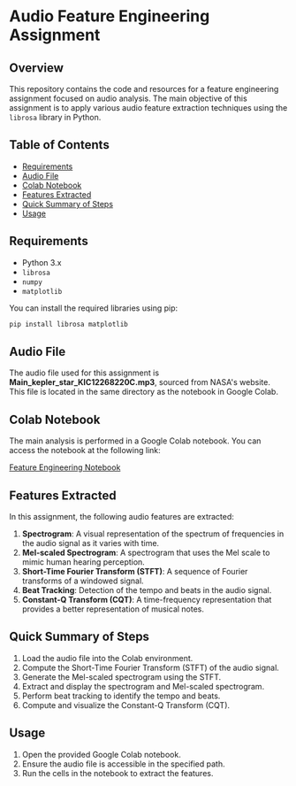 # Audio Feature Engineering Assignment

## Overview

This repository contains the code and resources for a feature engineering assignment focused on audio analysis. The main objective of this assignment is to apply various audio feature extraction techniques using the `librosa` library in Python.

## Table of Contents

- [Requirements](#requirements)
- [Audio File](#audio-file)
- [Colab Notebook](#colab-notebook)
- [Features Extracted](#features-extracted)
- [Quick Summary of Steps](#quick-summary-of-steps)
- [Usage](#usage)

## Requirements

- Python 3.x
- `librosa`
- `numpy`
- `matplotlib`

You can install the required libraries using pip:

```bash
pip install librosa matplotlib
```

## Audio File

The audio file used for this assignment is **Main_kepler_star_KIC12268220C.mp3**, sourced from NASA's website. This file is located in the same directory as the notebook in Google Colab.

## Colab Notebook

The main analysis is performed in a Google Colab notebook. You can access the notebook at the following link:

[Feature Engineering Notebook](https://github.com/Mohib1402/CMPE255FeatureEngineering/blob/main/FeatureEngineering.ipynb)

## Features Extracted

In this assignment, the following audio features are extracted:

1. **Spectrogram**: A visual representation of the spectrum of frequencies in the audio signal as it varies with time.
2. **Mel-scaled Spectrogram**: A spectrogram that uses the Mel scale to mimic human hearing perception.
3. **Short-Time Fourier Transform (STFT)**: A sequence of Fourier transforms of a windowed signal.
4. **Beat Tracking**: Detection of the tempo and beats in the audio signal.
5. **Constant-Q Transform (CQT)**: A time-frequency representation that provides a better representation of musical notes.

## Quick Summary of Steps

1. Load the audio file into the Colab environment.
2. Compute the Short-Time Fourier Transform (STFT) of the audio signal.
3. Generate the Mel-scaled spectrogram using the STFT.
4. Extract and display the spectrogram and Mel-scaled spectrogram.
5. Perform beat tracking to identify the tempo and beats.
6. Compute and visualize the Constant-Q Transform (CQT).

## Usage

1. Open the provided Google Colab notebook.
2. Ensure the audio file is accessible in the specified path.
3. Run the cells in the notebook to extract the features.
